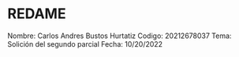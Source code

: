 REDAME
======
Nombre: Carlos Andres Bustos Hurtatiz
Codigo: 20212678037
Tema: Solición del segundo parcial
Fecha: 10/20/2022
